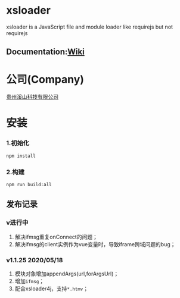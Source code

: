 # xsloader
xsloader is a JavaScript file and module loader like requirejs but not requirejs[]()
## Documentation:[Wiki](//github.com/gzxishan/xsloader/wiki)

# 公司(Company)
[贵州溪山科技有限公司](http://www.xishankeji.com)

# 安装
### 1.初始化
```
npm install
```
### 2.构建
```
npm run build:all
```

## 发布记录
### v进行中
1. 解决ifmsg重复onConnect的问题；
2. 解决ifmsg的client实例作为vue变量时，导致iframe跨域问题的bug；

### v1.1.25 2020/05/18
1. 模块对象增加appendArgs(url,forArgsUrl)；
2. 增加`ifmsg`；
3. 配合xsloader4j，支持`*.htmv`；